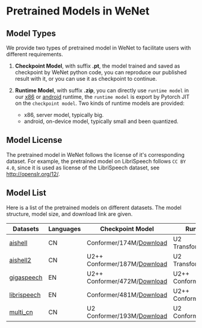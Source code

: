# Pretrained Models in WeNet

## Model Types
We provide two types of pretrained model in WeNet to facilitate users with different requirements.

1. **Checkpoint Model**, with suffix **.pt**, the model trained and saved as checkpoint by WeNet python code, you can reproduce our published result with it, or you can use it as checkpoint to continue.

2. **Runtime Model**, with suffix **.zip**, you can directly use `runtime model` in our [x86](https://github.com/wenet-e2e/wenet/tree/main/runtime/server/x86) or [android](https://github.com/wenet-e2e/wenet/tree/main/runtime/device/android/wenet) runtime, the `runtime model` is export by Pytorch JIT on the `checkpoint model`. Two kinds of runtime models are provided:
    * x86, server model, typically big.
    * android, on-device model, typically small and been quantized.

## Model License

The pretrained model in WeNet follows the license of it's corresponding dataset.
For example, the pretrained model on LibriSpeech follows `CC BY 4.0`, since it is used as license of the LibriSpeech dataset, see http://openslr.org/12/.

## Model List

Here is a list of the pretrained models on different datasets. The model structure, model size, and download link are given.


| Datasets                                    | Languages | Checkpoint Model                                                                                                                     | Runtime Model(x86)                                                                                                                          | Runtime Model(android)                                                                                                                     |
|---------------------------------------------|-----------|--------------------------------------------------------------------------------------------------------------------------------------|---------------------------------------------------------------------------------------------------------------------------------------------|--------------------------------------------------------------------------------------------------------------------------------------------|
| [aishell](../examples/aishell/s0/README.md) | CN        | Conformer/174M/[Download](http://mobvoi-speech-public.ufile.ucloud.cn/public/wenet/aishell/20211025_conformer_exp.tar.gz) | U2 Transformer/127M/[Download](http://mobvoi-speech-public.ufile.ucloud.cn/public/wenet/aishell/20210601_unified_transformer_server.tar.gz) | U2 Transformer/38M/[Download](http://mobvoi-speech-public.ufile.ucloud.cn/public/wenet/aishell/20210601_unified_transformer_device.tar.gz) |
| [aishell2](../examples/aishell2/s0/README.md) | CN        | U2++ Conformer/187M/[Download](http://mobvoi-speech-public.ufile.ucloud.cn/public/wenet/aishell2/20210618_u2pp_conformer_exp.tar.gz) | U2 Transformer/130M/[Download](http://mobvoi-speech-public.ufile.ucloud.cn/public/wenet/aishell2/20210602_unified_transformer_server.tar.gz) | U2 Transformer/39M/[Download](http://mobvoi-speech-public.ufile.ucloud.cn/public/wenet/aishell2/20210602_unified_transformer_device.tar.gz) |
| [gigaspeech](../examples/gigaspeech/s0/README.md) | EN        | U2++ Conformer/472M/[Download](http://mobvoi-speech-public.ufile.ucloud.cn/public/wenet/gigaspeech/20210811_conformer_bidecoder_exp.tar.gz) | U2++ Conformer/507M/[Download](http://mobvoi-speech-public.ufile.ucloud.cn/public/wenet/gigaspeech/20210728_u2pp_conformer_server.tar.gz) | U2++ Transformer/51M/[Download](http://mobvoi-speech-public.ufile.ucloud.cn/public/wenet/gigaspeech/20210823_u2pp_transformer_device.tar.gz) |
| [librispeech](../examples/librispeech/s0/README.md) | EN        | Conformer/481M/[Download](http://mobvoi-speech-public.ufile.ucloud.cn/public/wenet/librispeech/20210610_conformer_bidecoder_exp.tar.gz) | U2++ Conformer/199M/[Download](http://mobvoi-speech-public.ufile.ucloud.cn/public/wenet/librispeech/20210610_u2pp_conformer_server.tar.gz) |  |
| [multi_cn](../examples/multi_cn/s0/README.md) | CN        | U2 Conformer/193M/[Download](http://mobvoi-speech-public.ufile.ucloud.cn/public/wenet/multi_cn/20210815_unified_conformer_exp.tar.gz) | U2 Conformer/130M/[Download](http://mobvoi-speech-public.ufile.ucloud.cn/public/wenet/multi_cn/20210815_unified_conformer_server.tar.gz) | U2 Conformer/65M/[Download](http://mobvoi-speech-public.ufile.ucloud.cn/public/wenet/multi_cn/20210815_unified_conformer_device.tar.gz) |
